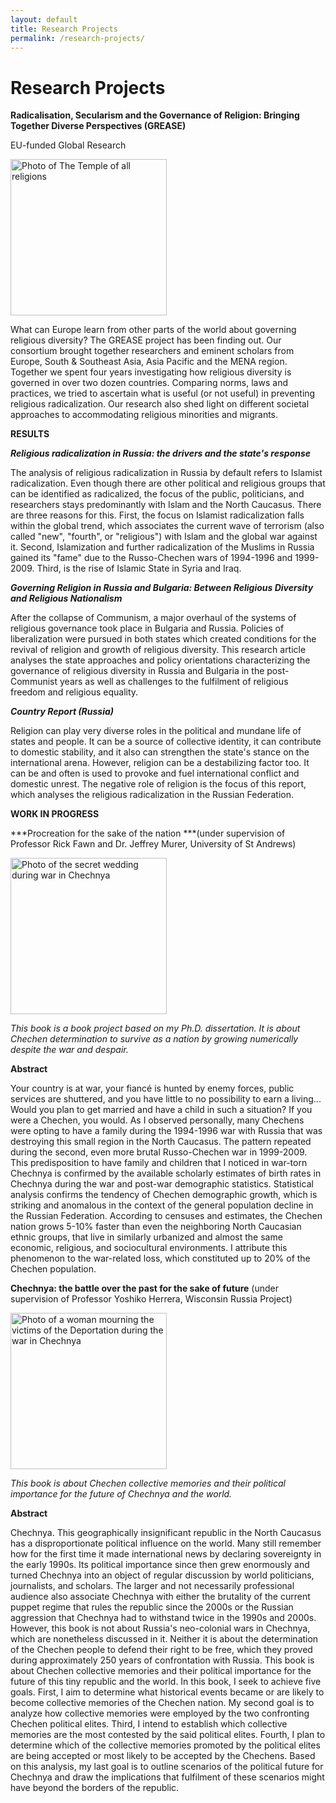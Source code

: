 ```yaml
---
layout: default
title: Research Projects
permalink: /research-projects/
---
```

# Research Projects


**Radicalisation, Secularism and the Governance of Religion: Bringing Together Diverse Perspectives (GREASE)**

EU-funded Global Research

<img height="250px" src="https://marat-iliyasov.github.io/assets/img/temple.jpeg" alt="Photo of The Temple of all religions">

What can Europe learn from other parts of the world about governing religious diversity? The GREASE project has been finding out. Our consortium brought together researchers and eminent scholars from Europe, South & Southeast Asia, Asia Pacific and the MENA region. Together we spent four years investigating how religious diversity is governed in over two dozen countries. Comparing norms, laws and practices, we tried to ascertain what is useful (or not useful) in preventing religious radicalization. Our research also shed light on different societal approaches to accommodating religious minorities and migrants.

**RESULTS**

***Religious radicalization in Russia: the drivers and the state's response***

The analysis of religious radicalization in Russia by default refers to Islamist radicalization. Even though there are other political and religious groups that can be identified as radicalized, the focus of the public, politicians, and researchers stays predominantly with Islam and the North Caucasus. There are three reasons for this. First, the focus on Islamist radicalization falls within the global trend, which associates the current wave of terrorism (also called "new", "fourth", or "religious") with Islam and the global war against it. Second, Islamization and further radicalization of the Muslims in Russia gained its "fame" due to the Russo-Chechen wars of 1994-1996 and 1999-2009. Third, is the rise of Islamic State in Syria and Iraq.

***Governing Religion in Russia and Bulgaria: Between Religious Diversity and Religious Nationalism***

After the collapse of Communism, a major overhaul of the systems of religious governance took place in Bulgaria and Russia. Policies of liberalization were pursued in both states which created conditions for the revival of religion and growth of religious diversity. This research article analyses the state approaches and policy orientations characterizing the governance of religious diversity in Russia and Bulgaria in the post-Communist years as well as challenges to the fulfilment of religious freedom and religious equality.

***Country Report (Russia)***

Religion can play very diverse roles in the political and mundane life of states and people. It can be a source of collective identity, it can contribute to domestic stability, and it also can strengthen the state's stance on the international arena. However, religion can be a destabilizing factor too. It can be and often is used to provoke and fuel international conflict and domestic unrest. The negative role of religion is the focus of this report, which analyses the religious radicalization in the Russian Federation.





**WORK IN PROGRESS**

***Procreation for the sake of the nation ***(under supervision of Professor Rick Fawn and Dr. Jeffrey Murer, University of St Andrews)

<img height="250px" src="https://marat-iliyasov.github.io/assets/img/wedding.jpg" alt="Photo of the secret wedding during war in Chechnya">

*This book is a book project based on my Ph.D. dissertation. It is about Chechen determination to survive as a nation by growing numerically despite the war and despair.*

**Abstract**

Your country is at war, your fiancé is hunted by enemy forces, public services are shuttered, and you have little to no possibility to earn a living... Would you plan to get married and have a child in such a situation? If you were a Chechen, you would. As I observed personally, many Chechens were opting to have a family during the 1994-1996 war with Russia that was destroying this small region in the North Caucasus. The pattern repeated during the second, even more brutal Russo-Chechen war in 1999-2009. This predisposition to have family and children that I noticed in war-torn Chechnya is confirmed by the available scholarly estimates of birth rates in Chechnya during the war and post-war demographic statistics. Statistical analysis confirms the tendency of Chechen demographic growth, which is striking and anomalous in the context of the general population decline in the Russian Federation. According to censuses and estimates, the Chechen nation grows 5-10% faster than even the neighboring North Caucasian ethnic groups, that live in similarly urbanized and almost the same economic, religious, and sociocultural environments. I attribute this phenomenon to the war-related loss, which constituted up to 20% of the Chechen population. 



**Chechnya: the battle over the past for the sake of future** (under supervision of Professor Yoshiko Herrera, Wisconsin Russia Project)

<img height="250px" src="https://marat-iliyasov.github.io/assets/img/chechnya.jpg" alt="Photo of a woman mourning the victims of the Deportation during the war in Chechnya">

*This book is about Chechen collective memories and their political importance for the future of Chechnya and the world.*

**Abstract**

Chechnya. This geographically insignificant republic in the North Caucasus has a disproportionate political influence on the world. Many still remember how for the first time it made international news by declaring sovereignty in the early 1990s. Its political importance since then grew enormously and turned Chechnya into an object of regular discussion by world politicians, journalists, and scholars. The larger and not necessarily professional audience also associate Chechnya with either the brutality of the current puppet regime that rules the republic since the 2000s or the Russian aggression that Chechnya had to withstand twice in the 1990s and 2000s. However, this book is not about Russia's neo-colonial wars in Chechnya, which are nonetheless discussed in it. Neither it is about the determination of the Chechen people to defend their right to be free, which they proved during approximately 250 years of confrontation with Russia. This book is about Chechen collective memories and their political importance for the future of this tiny republic and the world. In this book, I seek to achieve five goals. First, I aim to determine what historical events became or are likely to become collective memories of the Chechen nation. My second goal is to analyze how collective memories were employed by the two confronting Chechen political elites. Third, I intend to establish which collective memories are the most contested by the said political elites. Fourth, I plan to determine which of the collective memories promoted by the political elites are being accepted or most likely to be accepted by the Chechens. Based on this analysis, my last goal is to outline scenarios of the political future for Chechnya and draw the implications that fulfilment of these scenarios might have beyond the borders of the republic.